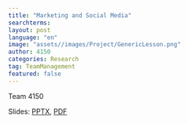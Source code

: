 ```yaml
---
title: "Marketing and Social Media"
searchterms:
layout: post
language: "en"
image: "assets//images/Project/GenericLesson.png"
author: 4150
categories: Research
tag: TeamManagement
featured: false
---
```

Team 4150<br>

Slides:
 <a href="/translations/en-us/TeamManagement/MarketingSocialMedia.pptx">PPTX</a>,
 <a href="/translations/en-us/TeamManagement/MarketingSocialMedia.pdf">PDF</a>
